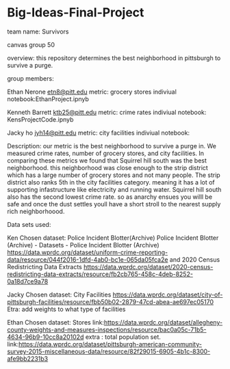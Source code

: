 # Big-Ideas-Final-Project
team name: Survivors

canvas group 50

overview: this repository determines the best neighborhood in pittsburgh to survive a purge.

group members:

Ethan Nerone etn8@pitt.edu   metric: grocery stores   indiviual notebook:EthanProject.ipnyb

Kenneth Barrett ktb25@pitt.edu   metric: crime rates   indiviual notebook: KensProjectCode.ipnyb

Jacky ho jyh14@pitt.edu   metric: city facilities   indiviual notebook:

Description:
our metric is the best neighborhood to survive a purge in. We measured crime rates, number of grocery stores, and city facilities. In comparing these metrics we found that Squirrel hill south was the best neighborhood. this neighborhood was close enough to the strip district which has a large number of grocery stores and not many people. The strip district also ranks 5th in the city facilities category. meaning it has a lot of supporting infastructure like electricity and running water. Squirrel hill south also has the second lowest crime rate. so as anarchy ensues you willl be safe and once the dust settles youll have a short stroll to the nearest supply rich neighborhoood.

Data sets used:

Ken
Chosen dataset: Police Incident Blotter(Archive)
Police Incident Blotter (Archive) - Datasets - Police Incident Blotter (Archive) https://data.wprdc.org/dataset/uniform-crime-reporting-data/resource/044f2016-1dfd-4ab0-bc1e-065da05fca2e and 2020 Census Redistricting Data Extracts https://data.wprdc.org/dataset/2020-census-redistricting-data-extracts/resource/fb2cb765-458c-4deb-8252-0a18d7ce9a78

Jacky
Chosen dataset: City Facilities
https://data.wprdc.org/dataset/city-of-pittsburgh-facilities/resource/fbb50b02-2879-47cd-abea-ae697ec05170 
Etra: add weights to what type of facilities

Ethan
Chosen dataset: Stores link:https://data.wprdc.org/dataset/allegheny-county-weights-and-measures-inspections/resource/bac0a05c-71b5-4634-96b9-10cc8a20102d
extra : total population set. link:https://data.wprdc.org/dataset/pittsburgh-american-community-survey-2015-miscellaneous-data/resource/82f29015-6905-4b1c-8300-afe9bb2231b3

